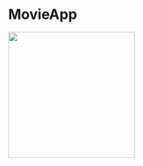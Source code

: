 # MovieApp
 
<img src="https://github.com/alianilKaradag/MovieApp/blob/main/Simulator_Screen_Recording_-_iPhone_14_Pro_-_2023-03-27_at_03_25_16_AdobeExpress.gif" width="256">

